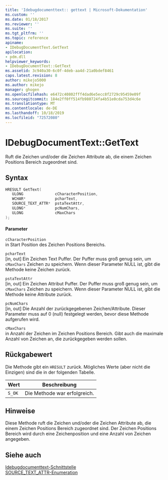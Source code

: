 ```yaml
---
title: 'Idebugdocumenttext:: gettext | Microsoft-Dokumentation'
ms.custom: ''
ms.date: 01/18/2017
ms.reviewer: ''
ms.suite: ''
ms.tgt_pltfrm: ''
ms.topic: reference
apiname:
- IDebugDocumentText.GetText
apilocation:
- pdm.dll
helpviewer_keywords:
- IDebugDocumentText::GetText
ms.assetid: 3c940a30-6c0f-4deb-aa4d-21a0bdef8461
caps.latest.revision: 8
author: mikejo5000
ms.author: mikejo
manager: ghogen
ms.openlocfilehash: e6472c40802fff4dad6e5ecc8f2729c95459e09f
ms.sourcegitcommit: 184e2ff0ff514fb980724fa4b51e0cda753d4c6e
ms.translationtype: MT
ms.contentlocale: de-DE
ms.lasthandoff: 10/18/2019
ms.locfileid: "72572080"
---
```

# <a name="idebugdocumenttextgettext"></a>IDebugDocumentText::GetText
Ruft die Zeichen und/oder die Zeichen Attribute ab, die einem Zeichen Positions Bereich zugeordnet sind.  
  
## <a name="syntax"></a>Syntax  
  
```cpp
HRESULT GetText(  
   ULONG              cCharacterPosition,  
   WCHAR*             pcharText,  
   SOURCE_TEXT_ATTR*  pstaTextAttr,  
   ULONG*             pcNumChars,  
   ULONG              cMaxChars  
);  
```  
  
#### <a name="parameters"></a>Parameter  
 `cCharacterPosition`  
 in Start Position des Zeichen Positions Bereichs.  
  
 `pcharText`  
 [in, out] Ein Zeichen Text Puffer. Der Puffer muss groß genug sein, um `cMaxChars` Zeichen zu speichern. Wenn dieser Parameter NULL ist, gibt die Methode keine Zeichen zurück.  
  
 `pstaTextAttr`  
 [in, out] Ein Zeichen Attribut Puffer. Der Puffer muss groß genug sein, um `cMaxChars` Zeichen zu speichern. Wenn dieser Parameter NULL ist, gibt die Methode keine Attribute zurück.  
  
 `pcNumChars`  
 [in, out] Die Anzahl der zurückgegebenen Zeichen/Attribute. Dieser Parameter muss auf 0 (null) festgelegt werden, bevor diese Methode aufgerufen wird.  
  
 `cMaxChars`  
 in Anzahl der Zeichen im Zeichen Positions Bereich. Gibt auch die maximale Anzahl von Zeichen an, die zurückgegeben werden sollen.  
  
## <a name="return-value"></a>Rückgabewert  
 Die Methode gibt ein `HRESULT` zurück. Mögliches Werte (aber nicht die Einzigen) sind die in der folgenden Tabelle.  
  
|Wert|Beschreibung|  
|-----------|-----------------|  
|`S_OK`|Die Methode war erfolgreich.|  
  
## <a name="remarks"></a>Hinweise  
 Diese Methode ruft die Zeichen und/oder die Zeichen Attribute ab, die einem Zeichen Positions Bereich zugeordnet sind. Der Zeichen Positions Bereich wird durch eine Zeichenposition und eine Anzahl von Zeichen angegeben.  
  
## <a name="see-also"></a>Siehe auch  
 [Idebugdocumenttext-Schnittstelle](../../winscript/reference/idebugdocumenttext-interface.md)    
 [SOURCE_TEXT_ATTR-Enumeration](../../winscript/reference/source-text-attr-enumeration.md)